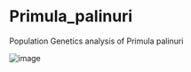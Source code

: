 # Primula_palinuri
Population Genetics analysis of Primula palinuri


![image](https://github.com/user-attachments/assets/a5e99519-668e-47d0-b4f1-325530f4c284)
